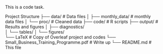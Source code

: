 This is a code task.

Project Structure
├── data/           # Data files
│   ├── monthly_data/                    # monthly data files
│   └── proc/       # Cleaned data
├── code/           # R scripts
├── output/         # Results and figures
│   ├── diagnostics/      
│   └── tables/ 
│   └── figures/       
└── LaTeX           # Copy of Overleaf project and codes
└── Small_Business_Training_Programme.pdf       # Write up
└── README.md       # This file
